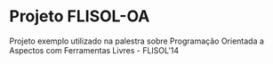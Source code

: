 Projeto FLISOL-OA
=========

Projeto exemplo utilizado na palestra sobre Programação Orientada a Aspectos com Ferramentas Livres - FLISOL'14
